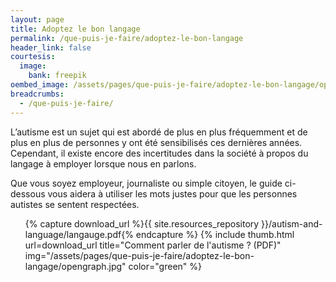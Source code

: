 ```yaml
---
layout: page
title: Adoptez le bon langage
permalink: /que-puis-je-faire/adoptez-le-bon-langage
header_link: false
courtesis:
  image:
    bank: freepik
oembed_image: /assets/pages/que-puis-je-faire/adoptez-le-bon-langage/opengraph.jpg
breadcrumbs:
  - /que-puis-je-faire/
---
```


L’autisme est un sujet qui est abordé de plus en plus fréquemment et de plus en plus de
personnes y ont été sensibilisés ces dernières années. Cependant, il existe encore des
incertitudes dans la société à propos du langage à employer lorsque nous en parlons.

Que vous soyez employeur, journaliste ou simple citoyen, le guide ci-dessous vous aidera à 
utiliser les mots justes pour que les personnes autistes se sentent respectées.


<ul class="thumb">
 {% capture download_url %}{{ site.resources_repository }}/autism-and-language/langauge.pdf{% endcapture %}
 {% include thumb.html url=download_url title="Comment parler de l'autisme ? (PDF)" img="/assets/pages/que-puis-je-faire/adoptez-le-bon-langage/opengraph.jpg" color="green" %}
</ul>
